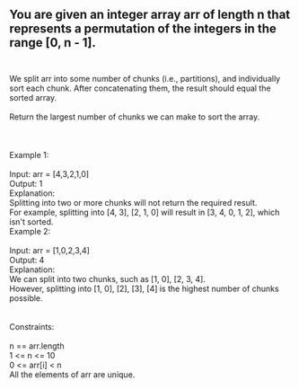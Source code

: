 ## You are given an integer array arr of length n that represents a permutation of the integers in the range [0, n - 1]. <br> <br> 
We split arr into some number of chunks (i.e., partitions), and individually sort each chunk. After concatenating them, the result should equal the sorted array. <br> <br> 
Return the largest number of chunks we can make to sort the array. <br> <br> <br> <br> 
Example 1: <br> <br> 
Input: arr = [4,3,2,1,0] <br> 
Output: 1 <br> 
Explanation: <br> 
Splitting into two or more chunks will not return the required result. <br> 
For example, splitting into [4, 3], [2, 1, 0] will result in [3, 4, 0, 1, 2], which isn't sorted. <br> 
Example 2: <br> <br> 
Input: arr = [1,0,2,3,4] <br> 
Output: 4 <br> 
Explanation: <br> 
We can split into two chunks, such as [1, 0], [2, 3, 4]. <br> 
However, splitting into [1, 0], [2], [3], [4] is the highest number of chunks possible. <br> <br> <br> 
Constraints: <br> <br> 
n == arr.length <br> 
1 <= n <= 10 <br> 
0 <= arr[i] < n <br> 
All the elements of arr are unique. <br> 

